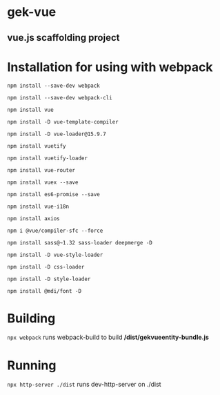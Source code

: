# gek-vue
vue.js scaffolding project
---
# Installation for using with webpack

`npm install --save-dev webpack`

`npm install --save-dev webpack-cli`

`npm install vue`

`npm install -D vue-template-compiler`

`npm install -D vue-loader@15.9.7`

`npm install vuetify`

`npm install vuetify-loader`

`npm install vue-router`

`npm install vuex --save`

`npm install es6-promise --save`

`npm install vue-i18n`

`npm install axios`

`npm i @vue/compiler-sfc --force`

`npm install sass@~1.32 sass-loader deepmerge -D`

`npm install -D vue-style-loader`

`npm install -D css-loader`

`npm install -D style-loader`

`npm install @mdi/font -D`

# Building
`npx webpack` runs webpack-build to build **/dist/gekvueentity-bundle.js**

# Running
`npx http-server ./dist` runs dev-http-server on ./dist
